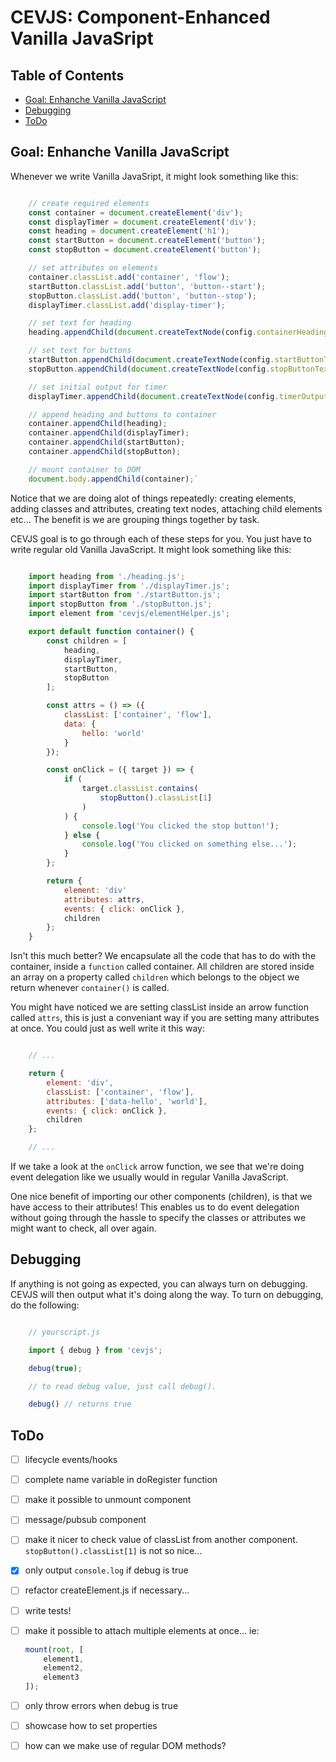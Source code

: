 # CEVJS: Component-Enhanced Vanilla JavaSript

## Table of Contents
<!-- START doctoc generated TOC please keep comment here to allow auto update -->
<!-- DON'T EDIT THIS SECTION, INSTEAD RE-RUN doctoc TO UPDATE -->


- [Goal: Enhanche Vanilla JavaScript](#goal-enhanche-vanilla-javascript)
- [Debugging](#debugging)
- [ToDo](#todo)

<!-- END doctoc generated TOC please keep comment here to allow auto update -->

## Goal: Enhanche Vanilla JavaScript

Whenever we write Vanilla JavaSript, it might look something like this:

```javascript

    // create required elements
    const container = document.createElement('div');
    const displayTimer = document.createElement('div');
    const heading = document.createElement('h1');
    const startButton = document.createElement('button');
    const stopButton = document.createElement('button');

    // set attributes on elements
    container.classList.add('container', 'flow');
    startButton.classList.add('button', 'button--start');
    stopButton.classList.add('button', 'button--stop');
    displayTimer.classList.add('display-timer');

    // set text for heading
    heading.appendChild(document.createTextNode(config.containerHeading));

    // set text for buttons
    startButton.appendChild(document.createTextNode(config.startButtonText));
    stopButton.appendChild(document.createTextNode(config.stopButtonText));

    // set initial output for timer
    displayTimer.appendChild(document.createTextNode(config.timerOutput));

    // append heading and buttons to container
    container.appendChild(heading);
    container.appendChild(displayTimer);
    container.appendChild(startButton);
    container.appendChild(stopButton);

    // mount container to DOM
    document.body.appendChild(container);`

```

Notice that we are doing alot of things repeatedly: creating elements, adding classes and attributes, creating text nodes, attaching child elements etc... The benefit is we are grouping things together by task.

CEVJS goal is to go through each of these steps for you. You just have to write regular old Vanilla JavaScript. It might look something like this:

```javascript

    import heading from './heading.js';
    import displayTimer from './displayTimer.js';
    import startButton from './startButton.js';
    import stopButton from './stopButton.js';
    import element from 'cevjs/elementHelper.js';

    export default function container() {
        const children = [
            heading,
            displayTimer,
            startButton,
            stopButton
        ];

        const attrs = () => ({
            classList: ['container', 'flow'],
            data: {
                hello: 'world'
            }
        });

        const onClick = ({ target }) => {
            if (
                target.classList.contains(
                    stopButton().classList[1]
                )
            ) {
                console.log('You clicked the stop button!');
            } else {
                console.log('You clicked on something else...');
            }
        };

        return {
            element: 'div'
            attributes: attrs,
            events: { click: onClick },
            children
        };
    }

```

Isn't this much better? We encapsulate all the code that has to do with the container, inside a `function` called container. All children are stored inside an array on a property called `children` which belongs to the object we return whenever `container()` is called.

You might have noticed we are setting classList inside an arrow function called `attrs`, this is just a conveniant way if you are setting many attributes at once. You could just as well write it this way:

```javascript

    // ...

    return {
        element: 'div',
        classList: ['container', 'flow'],
        attributes: ['data-hello', 'world'],
        events: { click: onClick },
        children
    };

    // ...

```

If we take a look at the `onClick` arrow function, we see that we're doing event delegation like we usually would in regular Vanilla JavaScript.

One nice benefit of importing our other components (children), is that we have access to their attributes! This enables us to do event delegation without going through the hassle to specify the classes or attributes we might want to check, all over again.

## Debugging

If anything is not going as expected, you can always turn on debugging. CEVJS will then output what it's doing along the way. To turn on debugging, do the following:

```javascript

    // yourscript.js

    import { debug } from 'cevjs';

    debug(true);

    // to read debug value, just call debug().

    debug() // returns true

```
    

## ToDo

- [ ] lifecycle events/hooks
- [ ] complete name variable in doRegister function
- [ ] make it possible to unmount component
- [ ] message/pubsub component
- [ ] make it nicer to check value of classList from another component. `stopButton().classList[1]` is not so nice...
- [x] only output `console.log` if debug is true
- [ ] refactor createElement.js if necessary...
- [ ] write tests!
- [ ] make it possible to attach multiple elements at once... ie: 

    ```javascript
    mount(root, [
        element1,
        element2,
        element3
    ]);
    ```

- [ ] only throw errors when debug is true
- [ ] showcase how to set properties
- [ ] how can we make use of regular DOM methods?
